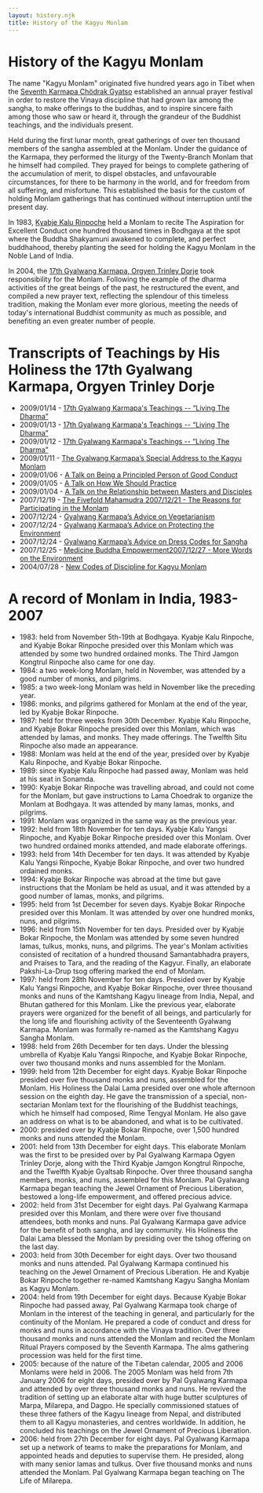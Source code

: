 ```yaml
---
layout: history.njk
title: History of the Kagyu Monlam
---
```


# History of the Kagyu Monlam

The name "Kagyu Monlam" originated five hundred years ago in Tibet when the [Seventh Karmapa Chödrak Gyatso](http://kagyuoffice.org/kagyu-lineage/the-golden-rosary/the-7th-karmapa-tashi-paljor/) established an annual prayer festival in order to restore the Vinaya discipline that had grown lax among the sangha, to make offerings to the buddhas, and to inspire sincere faith among those who saw or heard it, through the grandeur of the Buddhist teachings, and the individuals present. 

Held during the first lunar month, great gatherings of over ten thousand members of the sangha assembled at the Monlam. Under the guidance of the Karmapa, they performed the liturgy of the Twenty-Branch Monlam that he himself had compiled. They prayed for beings to complete gathering of the accumulation of merit, to dispel obstacles, and unfavourable circumstances, for there to be harmony in the world, and for freedom from all suffering, and misfortune. This established the basis for the custom of holding Monlam gatherings that has continued without interruption until the present day.

In 1983, [Kyabje Kalu Rinpoche](http://www.kagyu.org/kagyulineage/teachers/tea11.php) held a Monlam to recite The Aspiration for Excellent Conduct one hundred thousand times in Bodhgaya at the spot where the Buddha Shakyamuni awakened to complete, and perfect buddhahood, thereby planting the seed for holding the Kagyu Monlam in the Noble Land of India. 

In 2004, the [17th Gyalwang Karmapa, Orgyen Trinley Dorje](http://kagyuoffice.org/karmapa/) took responsibility for the Monlam. Following the example of the dharma activities of the great beings of the past, he restructured the event, and compiled a new prayer text, reflecting the splendour of this timeless tradition, making the Monlam ever more glorious, meeting the needs of today's international Buddhist community as much as possible, and benefiting an even greater number of people.

# Transcripts of Teachings by His Holiness the 17th Gyalwang Karmapa, Orgyen Trinley Dorje

   * 2009/01/14 - <a href="20090114_HHK_Teachings_Living_The_Dharma.html" target="_parent">17th Gyalwang Karmapa's Teachings -- &ldquo;Living The Dharma&rdquo;</a>
   * 2009/01/13 - <a href="20090113_HHK_Teachings_Living_The_Dharma.html" target="_parent">17th Gyalwang Karmapa's Teachings -- &ldquo;Living The Dharma&rdquo;</a>
   * 2009/01/12 - <a href="20090112_HHK_Teachings_Living_The_Dharma.html" target="_parent">17th Gyalwang Karmapa's Teachings -- &ldquo;Living The Dharma&rdquo;</a>
   * 2009/01/11 - <a href="20090111_HHK_Special_Address_Kagyu_Monlam.html" target="_parent">The Gyalwang Karmapa&rsquo;s Special Address to the Kagyu Monlam</a>
   * 2009/01/06 - <a href="20090106_HHK_Talk_on_Good_Conduct.html" target="_parent"> A Talk on Being a Principled Person of Good Conduct</a>
   * 2009/01/05 - <a href="20090105_HHK_Talk_%20How_We_Should_Practice.html" target="_parent"> A Talk on How We Should Practice</a>
   * 2009/01/04 - <a href="20090104_HHK_Talk_on_Relationship_Masters_Disciples.html" target="_parent"> A Talk on the Relationship between Masters and Disciples</a>
   * 2007/12/19 - <a href="20071219_HHK_Fivefold_Mahamudra.html" target="_parent"> The Fivefold Mahamudra
2007/12/21 - <a href="20071221_HHK_Participating_Monlam.html" target="_parent"> The Reasons for Participating in the Monlam</a>
   * 2007/12/24 - <a href="20071224_HHK_Advice_Vegetarianism.html" target="_parent"> Gyalwang Karmapa&rsquo;s Advice on Vegetarianism</a>
   * 2007/12/24 - <a href="20071224_HHK_Advice_Environment.html" target="_parent"> Gyalwang Karmapa&rsquo;s Advice on Protecting the Environment</a>
   * 2007/12/24 - <a href="20071224_HHK_Advice_Dress_Codes.html" target="_parent"> Gyalwang Karmapa&rsquo;s Advice on Dress Codes for Sangha</a>
   * 2007/12/25 - <a href="20071225_HHK_Medicine_Buddha_Empowerment.html" target="_parent"> Medicine Buddha Empowerment2007/12/27 - <a href="20071227_HHK_Advice_Environment.html" target="_parent"> More Words on the Environment</a>
   * 2004/07/28 - <a href="2004_HHK_Kagyu_Monlam_Diccipline.html" target="_parent"> New Codes of Discipline for Kagyu Monlam</a>


# A record of Monlam in India, 1983-2007

   * 1983: held from November 5th-19th at Bodhgaya. Kyabje Kalu Rinpoche, and Kyabje Bokar Rinpoche presided over this Monlam which was attended by some two hundred ordained monks. The Third Jamgon Kongtrul Rinpoche also came for one day.
   * 1984: a two week-long Monlam, held in November, was attended by a good number of monks, and pilgrims.
   * 1985: a two week-long Monlam was held in November like the preceding year.
   * 1986: monks, and pilgrims gathered for Monlam at the end of the year, led by Kyabje Bokar Rinpoche.
   * 1987: held for three weeks from 30th December. Kyabje Kalu Rinpoche, and Kyabje Bokar Rinpoche presided over this Monlam, which was attended by lamas, and monks. They made offerings. The Twelfth Situ Rinpoche also made an appearance.
   * 1988: Monlam was held at the end of the year, presided over by Kyabje Kalu Rinpoche, and Kyabje Bokar Rinpoche.
   * 1989: since Kyabje Kalu Rinpoche had passed away, Monlam was held at his seat in Sonamda.
   * 1990: Kyabje Bokar Rinpoche was travelling abroad, and could not come for the Monlam, but gave instructions to Lama Choedrak to organize the Monlam at Bodhgaya. It was attended by many lamas, monks, and pilgrims.
   * 1991: Monlam was organized in the same way as the previous year.
   * 1992: held from 18th November for ten days. Kyabje Kalu Yangsi Rinpoche, and Kyabje Bokar Rinpoche presided over this Monlam. Over two hundred ordained monks attended, and made elaborate offerings.
   * 1993: held from 14th December for ten days. It was attended by Kyabje Kalu Yangsi Rinpoche, Kyabje Bokar Rinpoche, and over two hundred ordained monks.
   * 1994: Kyabje Bokar Rinpoche was abroad at the time but gave instructions that the Monlam be held as usual, and it was attended by a good number of lamas, monks, and pilgrims.
   * 1995: held from 1st December for seven days. Kyabje Bokar Rinpoche presided over this Monlam. It was attended by over one hundred monks, nuns, and pilgrims.
   * 1996: held from 15th November for ten days. Presided over by Kyabje Bokar Rinpoche, the Monlam was attended by some seven hundred lamas, tulkus, monks, nuns, and pilgrims. The year's Monlam activities consisted of recitation of a hundred thousand 
Samantabhadra prayers, and Praises to Tara, and the reading of the Kagyur. Finally, an elaborate Pakshi-La-Drup tsog offering marked the end of Monlam.
   * 1997: held from 28th November for ten days. Presided over by Kyabje Kalu Yangsi Rinpoche, and Kyabje Bokar Rinpoche, over three thousand monks and nuns of the Kamtshang Kagyu lineage from India, Nepal, and Bhutan gathered for this Monlam. Like the previous year, elaborate prayers were organized for the benefit of all beings, and particularly for the long life and flourishing activity of the Seventeenth Gyalwang Karmapa. Monlam was formally re-named as the Kamtshang Kagyu Sangha Monlam.
   * 1998: held from 26th December for ten days. Under the blessing umbrella of Kyabje Kalu Yangsi Rinpoche, and Kyabje Bokar Rinpoche, over two thousand monks and nuns assembled for the Monlam.
   * 1999: held from 12th December for eight days. Kyabje Bokar Rinpoche presided over five thousand monks and nuns, assembled for the Monlam. His Holiness the Dalai Lama presided over one whole afternoon session on the eighth day. He gave the transmission of a special, non-sectarian Monlam text for the flourishing of the Buddhist teachings, which he himself had composed, Rime Tengyal Monlam. He also gave an address on what is to be abandoned, and what is to be cultivated.
* 2000: presided over by Kyabje Bokar Rinpoche, over 1,500 hundred monks and nuns attended the Monlam.
* 2001: held from 13th December for eight days. This elaborate Monlam was the first to be presided over by Pal Gyalwang Karmapa Ogyen Trinley Dorje, along with the Third Kyabje Jamgon Kongtrul Rinpoche, and the Twelfth Kyabje Gyaltsab Rinpoche. Over three thousand sangha members, monks, and nuns, assembled for this Monlam. Pal Gyalwang Karmapa began teaching the Jewel Ornament of Precious Liberation, bestowed a long-life empowerment, and offered precious advice.
* 2002: held from 31st December for eight days. Pal Gyalwang Karmapa presided over this Monlam, and there were over five thousand attendees, both monks and nuns. Pal Gyalwang Karmapa gave advice for the benefit of both sangha, and lay community. His Holiness the Dalai Lama blessed the Monlam by presiding over the tshog offering on the last day.
* 2003: held from 30th December for eight days. Over two thousand monks and nuns attended. Pal Gyalwang Karmapa continued his teaching on the Jewel Ornament of Precious Liberation. He and Kyabje Bokar Rinpoche together re-named Kamtshang Kagyu Sangha Monlam as Kagyu Monlam.
* 2004: held from 19th December for eight days. Because Kyabje Bokar Rinpoche had passed away, Pal Gyalwang Karmapa took charge of Monlam in the interest of the teaching in general, and particularly for the continuity of the Monlam. He prepared a code of conduct and dress for monks and nuns in accordance with the Vinaya tradition. Over three thousand monks and nuns attended the Monlam and recited the Monlam Ritual Prayers composed by the Seventh Karmapa. The alms gathering procession was held for the first time.
* 2005: because of the nature of the Tibetan calendar, 2005 and 2006 Monlams were held in 2006. The 2005 Monlam was held from 7th January 2006 for eight days, presided over by Pal Gyalwang Karmapa and attended by over three thousand monks and nuns. He revived the tradition of setting up an elaborate altar with huge butter sculptures of Marpa, Milarepa, and Dagpo. He specially commissioned statues of these three fathers of the Kagyu lineage from Nepal, and distributed them to all Kagyu monasteries, and centres worldwide. In addition, he concluded his teachings on the Jewel Ornament of Precious Liberation.
* 2006: held from 27th December for eight days. Pal Gyalwang Karmapa set up a network of teams to make the preparations for Monlam, and appointed heads and deputies to supervise them. He presided, along with many senior lamas and tulkus. Over five thousand monks and nuns attended the Monlam. Pal Gyalwang Karmapa began teaching on The Life of Milarepa. 
